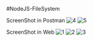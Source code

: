 #NodeJS-FileSystem

ScreenShot in Postman
![4](https://github.com/lokki-workspace/GLOKI-D37-NDJS1-FileSystem/assets/128024609/634ec377-c5c3-4c88-a76e-33ed49bd5ebe)
![5](https://github.com/lokki-workspace/GLOKI-D37-NDJS1-FileSystem/assets/128024609/f6faf366-d328-4db7-b1f4-ad13f5bde213)

ScreenShot in Web
![1](https://github.com/lokki-workspace/GLOKI-D37-NDJS1-FileSystem/assets/128024609/b23a533c-7f05-4566-9286-337e9736e65d)
![2](https://github.com/lokki-workspace/GLOKI-D37-NDJS1-FileSystem/assets/128024609/a63f1f79-a68d-4acd-a999-08cf3b83cb11)
![3](https://github.com/lokki-workspace/GLOKI-D37-NDJS1-FileSystem/assets/128024609/88357474-ad7b-4e7a-b5b8-1996faea87b6)
